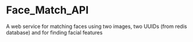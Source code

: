 # Face_Match_API
A web service for matching faces using two images, two UUIDs (from redis database) and for finding facial features
